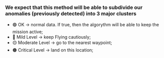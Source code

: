 ### We expect that this method will be able to subdivide our anomalies (previously detected) into 3 major clusters

- 🟢 OK -> normal data. If true, then the algorythm will be able to keep the mission active;
- 🔵 Mild Level -> keep Flying cautiously;
- 🟡 Moderate Level -> go to the nearest waypoint;
- 🟠 Critical Level -> land on this location;
